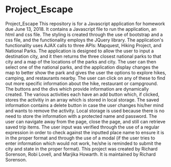 # Project_Escape
Project_Escape
This repository is for a Javascript application for homework due June 13, 2018. It contains a Javascript file to run the application, an html and css file. The styling is created through the use of bootstrap and a css file, and the functionality employs the JQuery library. The application's functionality uses AJAX calls to three APIs: Mapquest, Hiking Project, and National Parks. The application is designed to allow the user to input a destination city, and it then returns the three closest national parks to that city and a map of the locations of the parks and city. The user can then select one of the national parks, and the application display changes the map to better show the park and gives the user the options to explore hikes, camping, and restaurants nearby. The user can click on any of these to find out more specific information about the hike, restaurant or campground. The buttons and the divs which provide information are dynamically created. The various activities each have an add button which, if clicked, stores the activitiy in an array which is stored in local storage. The saved information contains a delete button in case the user changes his/her mind and wants to remove the activity. Local storage is used because there is no need to store the information with a protected name and password. The user can navigate away from the page, close the page, and still can retrieve saved trip items. The user input was verified through the use of a regular expression in order to check against the inputted place name to ensure it is in the proper format and through the use of a modal (if the user tries to enter information which would not work, he/she is reminded to submit the city and state in the proper format). This project was created by Richard Sorenson, Robi Lovell, and Marjika Howarth. It is maintained by Richard Sorenson.
